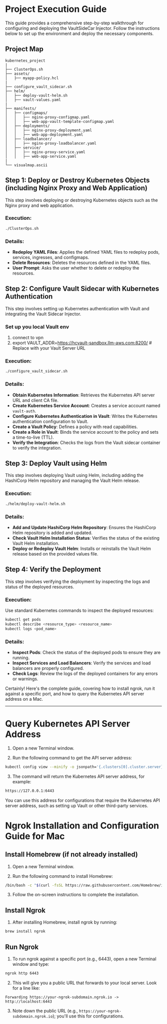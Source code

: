 # Project Execution Guide

This guide provides a comprehensive step-by-step walkthrough for configuring and deploying the VaultSideCar Injector. Follow the instructions below to set up the environment and deploy the necessary components.

## Project Map

```
kubernetes_project
|
├── ClusterOps.sh
├── assets/
│   ├── myapp-policy.hcl
|
├── configure_vault_sidecar.sh
├── helm/
│   ├── deploy-vault-helm.sh
│   ├── vault-values.yaml
|
├── manifests/
│   ├── configmaps/
│   │   ├── nginx-proxy-configmap.yaml
│   │   ├── web-app-vault-template-configmap.yaml
│   ├── deployments/
│   │   ├── nginx-proxy-deployment.yaml
│   │   ├── web-app-deployment.yaml
│   ├── loadbalancer/
│   │   ├── nginx-proxy-loadbalancer.yaml
│   ├── service/
│   │   ├── nginx-proxy-service.yaml
│   │   ├── web-app-service.yaml
|
└── visualmap.ascii
```

## Step 1: Deploy or Destroy Kubernetes Objects (including Nginx Proxy and Web Application)

This step involves deploying or destroying Kubernetes objects such as the Nginx proxy and web application.

### Execution:

```bash
./ClusterOps.sh
```

### Details:

- **Redeploy YAML Files**: Applies the defined YAML files to redeploy pods, services, ingresses, and configmaps.
- **Delete Resources**: Deletes the resources defined in the YAML files.
- **User Prompt**: Asks the user whether to delete or redeploy the resources.

## Step 2: Configure Vault Sidecar with Kubernetes Authentication
This step involves setting up Kubernetes authentication with Vault and integrating the Vault Sidecar Injector.

### Set up you local Vault env

1. connect to vpn
2. export VAULT_ADDR=https://hcvault-sandbox.llm-aws.com:8200/ # Replace with your Vault Server URL

### Execution:

```bash
./configure_vault_sidecar.sh
```

### Details:

- **Obtain Kubernetes Information**: Retrieves the Kubernetes API server URL and client CA file.
- **Create Kubernetes Service Account**: Creates a service account named `vault-auth`.
- **Configure Kubernetes Authentication in Vault**: Writes the Kubernetes authentication configuration to Vault.
- **Create a Vault Policy**: Defines a policy with read capabilities.
- **Create a Role in Vault**: Binds the service account to the policy and sets a time-to-live (TTL).
- **Verify the Integration**: Checks the logs from the Vault sidecar container to verify the integration.

## Step 3: Deploy Vault using Helm

This step involves deploying Vault using Helm, including adding the HashiCorp Helm repository and managing the Vault Helm release.

### Execution:

```bash
./helm/deploy-vault-helm.sh
```

### Details:

- **Add and Update HashiCorp Helm Repository**: Ensures the HashiCorp Helm repository is added and updated.
- **Check Vault Helm Installation Status**: Verifies the status of the existing Vault Helm installation.
- **Deploy or Redeploy Vault Helm**: Installs or reinstalls the Vault Helm release based on the provided values file.

## Step 4: Verify the Deployment

This step involves verifying the deployment by inspecting the logs and status of the deployed resources.

### Execution:

Use standard Kubernetes commands to inspect the deployed resources:

```bash
kubectl get pods
kubectl describe <resource_type> <resource_name>
kubectl logs <pod_name>
```

### Details:

- **Inspect Pods**: Check the status of the deployed pods to ensure they are running.
- **Inspect Services and Load Balancers**: Verify the services and load balancers are properly configured.
- **Check Logs**: Review the logs of the deployed containers for any errors or warnings.

Certainly! Here's the complete guide, covering how to install ngrok, run it against a specific port, and how to query the Kubernetes API server address on a Mac.

---

# Query Kubernetes API Server Address

1. Open a new Terminal window.

2. Run the following command to get the API server address:

```bash
kubectl config view --minify -o jsonpath='{.clusters[0].cluster.server}'
```

3. The command will return the Kubernetes API server address, for example:

```bash
https://127.0.0.1:6443
```

You can use this address for configurations that require the Kubernetes API server address, such as setting up Vault or other third-party services.


# Ngrok Installation and Configuration Guide for Mac

## Install Homebrew (if not already installed)

1. Open a new Terminal window.

2. Run the following command to install Homebrew:

```bash
/bin/bash -c "$(curl -fsSL https://raw.githubusercontent.com/Homebrew/install/HEAD/install.sh)"
```

3. Follow the on-screen instructions to complete the installation.

## Install Ngrok

1. After installing Homebrew, install ngrok by running:

```bash
brew install ngrok
```

## Run Ngrok

1. To run ngrok against a specific port (e.g., 6443), open a new Terminal window and type:

```bash
ngrok http 6443
```

2. This will give you a public URL that forwards to your local server. Look for a line like:

```text
Forwarding https://your-ngrok-subdomain.ngrok.io -> http://localhost:6443
```

3. Note down the public URL (e.g., `https://your-ngrok-subdomain.ngrok.io`); you'll use this for configurations.
